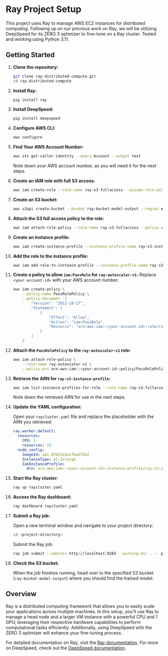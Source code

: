 # Ray Project Setup

This project uses Ray to manage AWS EC2 instances for distributed computing. Following up on our previous work on Ray, we will be utilizing DeepSpeed for its ZERO 3 optimizer to fine-tune on a Ray cluster. Tested and working using Python 3.11.

## Getting Started

1. **Clone the repository:**
   
   ```bash
   git clone ray-distributed-compute.git
   cd ray-distributed-compute
   ```

2. **Install Ray:**
   
   ```bash
   pip install ray
   ```

3. **Install DeepSpeed:**
   
   ```bash
   pip install deepspeed
   ```

4. **Configure AWS CLI:**
   
   ```bash
   aws configure
   ```

5. **Find Your AWS Account Number:**
   
   ```bash
   aws sts get-caller-identity --query Account --output text
   ```
   
   Note down your AWS account number, as you will need it for the next steps.

6. **Create an IAM role with full S3 access:**
   
   ```bash
   aws iam create-role --role-name ray-s3-fullaccess --assume-role-policy-document file://trust-policy.json
   ```

7. **Create an S3 bucket:**
   
   ```bash
   aws s3api create-bucket --bucket ray-bucket-model-output --region eu-central-1 --create-bucket-configuration LocationConstraint=eu-central-1
   ```

8. **Attach the S3 full access policy to the role:**
   
   ```bash
   aws iam attach-role-policy --role-name ray-s3-fullaccess --policy-arn arn:aws:iam::aws:policy/AmazonS3FullAccess
   ```

9. **Create an instance profile:**
   
   ```bash
   aws iam create-instance-profile --instance-profile-name ray-s3-instance-profile
   ```

10. **Add the role to the instance profile:**
   
    ```bash
    aws iam add-role-to-instance-profile --instance-profile-name ray-s3-instance-profile --role-name ray-s3-fullaccess
    ```

11. **Create a policy to allow `iam:PassRole` for `ray-autoscaler-v1`:**
    Replace `<your-account-id>` with your AWS account number.

    ```bash
    aws iam create-policy \
        --policy-name PassRolePolicy \
        --policy-document '{
            "Version": "2012-10-17",
            "Statement": [
                {
                    "Effect": "Allow",
                    "Action": "iam:PassRole",
                    "Resource": "arn:aws:iam::<your-account-id>:role/ray-s3-fullaccess"
                }
            ]
        }'
    ```

12. **Attach the `PassRolePolicy` to the `ray-autoscaler-v1` role:**
    
    ```bash
    aws iam attach-role-policy \
        --role-name ray-autoscaler-v1 \
        --policy-arn arn:aws:iam::<your-account-id>:policy/PassRolePolicy
    ```

13. **Retrieve the ARN for `ray-s3-instance-profile`:**
    
    ```bash
    aws iam list-instance-profiles-for-role --role-name ray-s3-fullaccess --query 'InstanceProfiles[0].Arn' --output text
    ```
    
    Note down the retrieved ARN for use in the next steps.

14. **Update the YAML configuration:**

    Open your `raycluster.yaml` file and replace the placeholder with the ARN you retrieved:

    ```yaml
    ray.worker.default:
      resources:
        CPU: 1
        resources: 15
      node_config:
        ImageId: ami-07652eda1fbad7432
        InstanceType: p3.2xlarge
        IamInstanceProfile:
          Arn: arn:aws:iam::<your-account-id>:instance-profile/ray-s3-instance-profile
    ```

15. **Start the Ray cluster:**
    
    ```bash
    ray up raycluster.yaml
    ```

16. **Access the Ray dashboard:**
    
    ```bash
    ray dashboard raycluster.yaml
    ```

17. **Submit a Ray job:**

    Open a new terminal window and navigate to your project directory:

    ```bash
    cd <project-directory>
    ```

    Submit the Ray job:

    ```bash
    ray job submit --address http://localhost:8265 --working-dir . -- python3 main.py
    ```

18. **Check the S3 bucket:**

    When the job finishes running, head over to the specified S3 bucket (`ray-bucket-model-output`) where you should find the trained model.

## Overview

Ray is a distributed computing framework that allows you to easily scale your applications across multiple machines. In this setup, you'll use Ray to manage a head node and a larger VM instance with a powerful CPU and 1 GPU, leveraging their respective hardware capabilities to perform computational tasks efficiently. Additionally, using DeepSpeed with the ZERO 3 optimizer will enhance your fine-tuning process.

For detailed documentation on Ray, visit the [Ray documentation](https://docs.ray.io/). For more on DeepSpeed, check out the [DeepSpeed documentation](https://www.deepspeed.ai/docs/).
